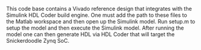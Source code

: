 This code base contains a Vivado reference design that integrates with the Simulink HDL Coder build engine.  One 
must add the path to these files to the Matlab workspace and then open up the Simulink model.  Run setup.m to
setup the model and then execute the Simulink model.  After running the model one can then generate HDL via
HDL Coder that will target the Snickerdoodle Zynq SoC.
